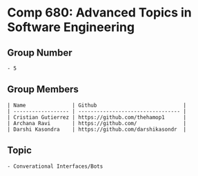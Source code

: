 # Comp 680: Advanced Topics in Software Engineering

## Group Number

    - 5

## Group Members

    | Name               | Github                            |
    | ------------------ | --------------------------------- |
    | Cristian Gutierrez | https://github.com/thehamop1      |
    | Archana Ravi       | https://github.com/               |
    | Darshi Kasondra    | https://github.com/darshikasondr  |

## Topic

    - Converational Interfaces/Bots
